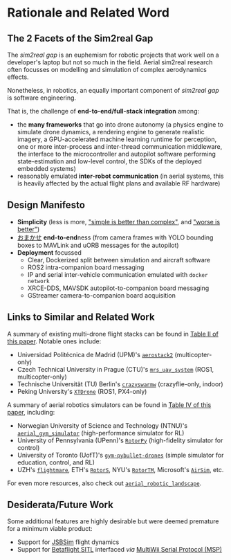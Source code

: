 # Rationale and Related Word

## The 2 Facets of the Sim2real Gap

The *sim2real gap* is an euphemism for robotic projects that work well on a developer's laptop but not so much in the field.
Aerial sim2real research often focusses on modelling and simulation of complex aerodynamics effects.

Nonetheless, in robotics, an equally important component of *sim2real gap* is software engineering.

That is, the challenge of **end-to-end/full-stack integration** among:

- the **many frameworks** that go into drone autonomy (a physics engine to simulate drone dynamics, a rendering engine to generate realistic imagery, a GPU-accelerated machine learning runtime for perception, one or more inter-process and inter-thread communication middleware, the interface to the microcontroller and autopilot software performing state-estimation and low-level control, the SDKs of the deployed embedded systems)
- reasonably emulated **inter-robot communication** (in aerial systems, this is heavily affected by the actual flight plans and available RF hardware)

## Design Manifesto

- **Simplicity** (less is more, ["simple is better than complex"](https://peps.python.org/pep-0020/), and ["worse is better"](https://www.dreamsongs.com/RiseOfWorseIsBetter.html))
- [おまかせ](https://dhh.dk/2012/rails-is-omakase.html) **end-to-end**ness (from camera frames with YOLO bounding boxes to MAVLink and uORB messages for the autopilot)
- **Deployment** focussed
    - Clear, Dockerized split between simulation and aircraft software
    - ROS2 intra-companion board messaging
    - IP and serial inter-vehicle communication emulated with `docker network`
    - XRCE-DDS, MAVSDK autopilot-to-companion board messaging
    - GStreamer camera-to-companion board acquisition

## Links to Similar and Related Work

A summary of existing multi-drone flight stacks can be found in [Table II of this paper](https://arxiv.org/pdf/2303.18237). Notable ones include:

- Universidad Politécnica de Madrid (UPM)'s [`aerostack2`](https://github.com/aerostack2/aerostack2) (multicopter-only)
- Czech Technical University in Prague (CTU)'s [`mrs_uav_system`](https://github.com/ctu-mrs/mrs_uav_system) (ROS1, multicopter-only)
- Technische Universität (TU) Berlin's [`crazyswarmw`](https://github.com/IMRCLab/crazyswarm2) (crazyflie-only, indoor)
- Peking University's [`XTDrone`](https://github.com/robin-shaun/XTDrone) (ROS1, PX4-only)

A summary of aerial robotics simulators can be found in [Table IV of this paper](https://arxiv.org/pdf/2311.02296), including:

- Norwegian University of Science and Technology (NTNU)'s [`aerial_gym_simulator`](https://github.com/ntnu-arl/aerial_gym_simulator) (high-performance simulator for RL)
- University of Pennsylvania (UPenn)'s [`RotorPy`](https://github.com/spencerfolk/rotorpy) (high-fidelity simulator for control)
- University of Toronto (UofT)'s [`gym-pybullet-drones`](https://github.com/utiasDSL/gym-pybullet-drones) (simple simulator for education, control, and RL)
- UZH's [`flightmare`](https://github.com/uzh-rpg/flightmare), ETH's [`RotorS`](https://github.com/ethz-asl/rotors_simulator), NYU's [`RotorTM`](https://github.com/arplaboratory/RotorTM), Microsoft's [`AirSim`](https://github.com/microsoft/AirSim), etc.

For even more resources, also check out [`aerial_robotic_landscape`](https://github.com/ROS-Aerial/aerial_robotic_landscape).

## Desiderata/Future Work

Some additional features are highly desirable but were deemed premature for a minimum viable product:

- Support for [JSBSim](https://github.com/JSBSim-Team/jsbsim) flight dynamics
- Support for [Betaflight SITL](https://betaflight.com/docs/development/SITL) interfaced *via* [MultiWii Serial Protocol (MSP)](https://github.com/betaflight/betaflight/tree/master/src/main/msp)
